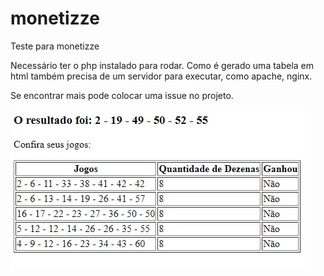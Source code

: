 # monetizze
Teste para monetizze

Necessário ter o php instalado para rodar. 
Como é gerado uma tabela em html também precisa de um servidor para executar, como apache, nginx. 

 

Se encontrar mais pode colocar uma issue no projeto. 

![alt text](https://raw.githubusercontent.com/mirdnas/monetizze/main/jogo.png)
